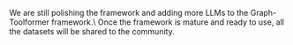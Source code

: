 We are still polishing the framework and adding more LLMs to the Graph-Toolformer framework.\\
Once the framework is mature and ready to use, all the datasets will be shared to the community.
